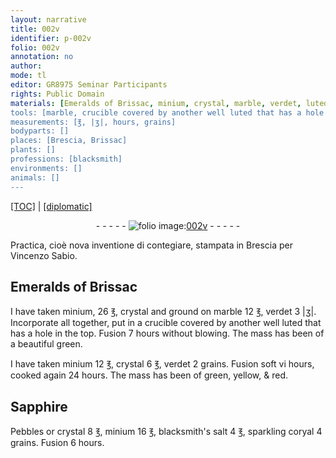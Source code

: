 ```yaml
---
layout: narrative
title: 002v
identifier: p-002v
folio: 002v
annotation: no
author:
mode: tl
editor: GR8975 Seminar Participants
rights: Public Domain
materials: [Emeralds of Brissac, minium, crystal, marble, verdet, luted, Sapphire, Pebbles, blacksmith's salt, coryal]
tools: [marble, crucible covered by another well luted that has a hole in the top]
measurements: [℥, |ʒ|, hours, grains]
bodyparts: []
places: [Brescia, Brissac]
plants: []
professions: [blacksmith]
environments: []
animals: []
---
```


 <p><a href="{{ site.baseurl }}/translation/">[TOC]</a> | <a href="{{ site.baseurl }}/texts/p-002v_tc/" target="_blank">[diplomatic]</a></p><div class="folio" align="center">- - - - - <a href="http://gallica.bnf.fr/ark:/12148/btv1b10500001g/f10.image" target="_blank"><img src="https://cu-mkp.github.io/2017-workshop-edition/assets/photo-icon.png" alt="folio image: " style="display:inline-block; margin-bottom:-3px;"/>002v</a> - - - - - </div>  
  
Practica, cioè nova inventione di contegiare, stampata in <span class="pl">Brescia</span> per Vincenzo Sabio.
 
 
  

## <span class="add"><span class="m">Emeralds of <span class="pl">Brissac</span></span></span>

 
I have taken <span class="m">minium</span>, 26 <span class="ms">℥</span>, <span class="m">crystal</span> <span class="add"><span class="ill"></span> and ground on <span class="tl"><span class="m">marble</span></span></span> 12 <span class="ms">℥</span>, <span class="m">verdet</span> 3 <span class="ms">|ʒ|</span>. Incorporate all together, put in a <span class="tl">crucible covered by another well <span class="m">luted</span> that has a hole in the top</span>. Fusion 7 <span class="ms"><span class="tmp">hours</span></span> without blowing. The mass has been of a beautiful green.
 
I have taken <span class="m">minium</span> 12 <span class="ms">℥</span>, <span class="m">crystal</span> 6 <span class="ms">℥</span>, <span class="m">verdet</span> 2 <span class="ms">grains</span>. Fusion soft vi <span class="ms"><span class="tmp">hours</span></span>, cooked again 24 <span class="ms"><span class="tmp">hours</span></span>. The mass has been of green, yellow, & red.
 
 
  

## <span class="m">Sapphire</span>

 
<span class="m">Pebbles</span> or <span class="m">crystal</span> 8 <span class="ms">℥</span>, <span class="m">minium</span> 16 <span class="ms">℥</span>, <span class="m"><span class="pro">blacksmith</span>'s salt</span> 4 <span class="ms">℥</span>, sparkling <span class="unc"><span class="m">coryal</span></span> 4 <span class="ms">grains</span>. Fusion <span class="unc">6</span> <span class="ms"><span class="tmp">hours</span></span>.
 
 